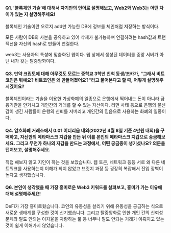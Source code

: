 #### Q1. '블록체인 기술'에 대해서 자기만의 언어로 설명해보고, Web2와 Web3는 어떤 차이가 있는 지 설명해주세요!

블록체인 기술이란 오로지 add만 가능한 DB에 정보를 체인처럼 저장하는 방식이다.

모든 사람이 DB의 사본을 공유하고 있어 삭제가 불가능하며 연결하려는 hash값과 트랜잭션을 자신의 hash로 만들어 연결한다.

web3는 사용자의 특성에 맞춤화된 웹이다. 웹 상에서 생성된 데이터를 중앙 서버가 아닌 내가 갖는 탈중앙화이다.



#### Q3. 만약 크립토에 대해 아무것도 모르는 중학교 3학년 친척 동생/조카가, "그래서 비트코인은 뭐예요? 비트코인은 왜 만들어졌어요?"라고 물어본다고 할 때, 어떻게 설명해주시겠어요?

블록체인이라는 기술을 이용한 가상화폐의 일종으로 은행에서 찍어내는 돈이 아니라 금융기관을 안거치고 개인간의 거래를 할 수 있는 자산이다. 리먼 사태 등으로 은행의 불신감이 생긴 사람들이 은행의 신뢰를 저버리고 개인간의 믿음으로 사용하는 화폐의 일종이다.



#### Q4. 암호화폐 거래소에서 0.01 이더리움 내외(2022년 4월 8일 기준 4만원 내외)을 구매하고, 자신만의 메타마스크 지갑을 만든 뒤 이를 본인의 메타마스크 지갑으로 송금해보세요. 그리고 무언가 하나의 지갑을 만드는 과정에서, 어떤 궁금증이 생기셨나요? 의문을 던져보고, 설명해주세요.

직접 해보지 않고 지인이 하는 것을 보았습니다. 웹 토큰, 네트워크 등등 서로 왜 다른 네트워크를 사용하는지 이해가 되지 않았고 브릿지 과정 등 굉장히 복잡해서 진입 장벽이 높다고 생각했습니다.



#### Q6. 본인이 생각했을 때 가장 흥미로운 Web3 키워드를 살펴보고, 흥미가 가는 이유에 대해 설명해주세요!

DeFi가 가장 흥미로웠습니다. 코인의 유동성을 살리기 위해 유동성을 공급하는 식으로 새로운 생태계를 구성한 것이 신기했습니다. 그리고 탈중앙화로 인한 개인 간의 신뢰성 문제와 말도 안되는 이자율을 자랑하는 풀 등 너무나 말도 안되는 거래가 이뤄지고 있는 것이 쉽게 이해가지 않았습니다.